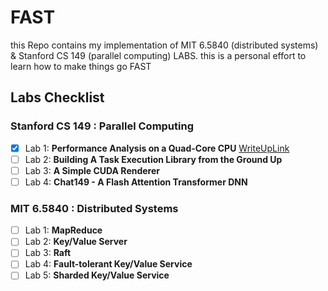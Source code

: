 # FAST
this Repo contains my implementation of MIT 6.5840 (distributed systems) &amp; Stanford CS 149 (parallel computing) LABS.
this is a personal effort to learn how to make things go FAST
## Labs Checklist

### Stanford CS 149 : **Parallel Computing**
- [x] Lab 1: **Performance Analysis on a Quad-Core CPU** [WriteUpLink](https://www.notion.so/Write-Up-of-CS149-Assignement1-1689f1788efd80db96a8d681ca68f429?pvs=4)
- [ ] Lab 2: **Building A Task Execution Library from the Ground Up**
- [ ] Lab 3: **A Simple CUDA Renderer**
- [ ] Lab 4: **Chat149 - A Flash Attention Transformer DNN**

### MIT 6.5840 : **Distributed Systems**
- [ ] Lab 1: **MapReduce**
- [ ] Lab 2: **Key/Value Server**
- [ ] Lab 3: **Raft**
- [ ] Lab 4: **Fault-tolerant Key/Value Service**
- [ ] Lab 5: **Sharded Key/Value Service**
